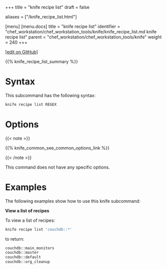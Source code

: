 +++
title = "knife recipe list"
draft = false

aliases = ["/knife_recipe_list.html"]

[menu]
  [menu.docs]
    title = "knife recipe list"
    identifier = "chef_workstation/chef_workstation_tools/knife/knife_recipe_list.md knife recipe list"
    parent = "chef_workstation/chef_workstation_tools/knife"
    weight = 240
+++    

[\[edit on GitHub\]](https://github.com/chef/chef-web-docs/blob/master/content/knife_recipe_list.md)

{{% knife_recipe_list_summary %}}

Syntax
======

This subcommand has the following syntax:

``` bash
knife recipe list REGEX
```

Options
=======

{{< note >}}

{{% knife_common_see_common_options_link %}}

{{< /note >}}

This command does not have any specific options.

Examples
========

The following examples show how to use this knife subcommand:

**View a list of recipes**

To view a list of recipes:

``` bash
knife recipe list 'couchdb::*'
```

to return:

``` bash
couchdb::main_monitors
couchdb::master
couchdb::default
couchdb::org_cleanup
```
